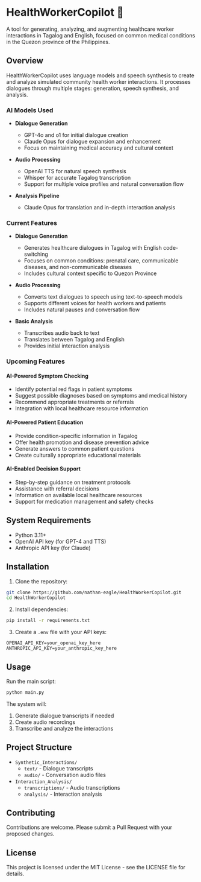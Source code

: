 # HealthWorkerCopilot 🏥

A tool for generating, analyzing, and augmenting healthcare worker interactions in Tagalog and English, focused on common medical conditions in the Quezon province of the Philippines.

## Overview

HealthWorkerCopilot uses language models and speech synthesis to create and analyze simulated community health worker interactions. It processes dialogues through multiple stages: generation, speech synthesis, and analysis.

### AI Models Used

- **Dialogue Generation**
  - GPT-4o and o1 for initial dialogue creation
  - Claude Opus for dialogue expansion and enhancement
  - Focus on maintaining medical accuracy and cultural context

- **Audio Processing**
  - OpenAI TTS for natural speech synthesis
  - Whisper for accurate Tagalog transcription
  - Support for multiple voice profiles and natural conversation flow

- **Analysis Pipeline**
  - Claude Opus for translation and in-depth interaction analysis

### Current Features

- **Dialogue Generation**
  - Generates healthcare dialogues in Tagalog with English code-switching
  - Focuses on common conditions: prenatal care, communicable diseases, and non-communicable diseases
  - Includes cultural context specific to Quezon Province

- **Audio Processing**
  - Converts text dialogues to speech using text-to-speech models
  - Supports different voices for health workers and patients
  - Includes natural pauses and conversation flow

- **Basic Analysis**
  - Transcribes audio back to text
  - Translates between Tagalog and English
  - Provides initial interaction analysis

### Upcoming Features

#### AI-Powered Symptom Checking
- Identify potential red flags in patient symptoms
- Suggest possible diagnoses based on symptoms and medical history
- Recommend appropriate treatments or referrals
- Integration with local healthcare resource information

#### AI-Powered Patient Education
- Provide condition-specific information in Tagalog
- Offer health promotion and disease prevention advice
- Generate answers to common patient questions
- Create culturally appropriate educational materials

#### AI-Enabled Decision Support
- Step-by-step guidance on treatment protocols
- Assistance with referral decisions
- Information on available local healthcare resources
- Support for medication management and safety checks

## System Requirements

- Python 3.11+
- OpenAI API key (for GPT-4 and TTS)
- Anthropic API key (for Claude)

## Installation

1. Clone the repository:
```bash
git clone https://github.com/nathan-eagle/HealthWorkerCopilot.git
cd HealthWorkerCopilot
```

2. Install dependencies:
```bash
pip install -r requirements.txt
```

3. Create a `.env` file with your API keys:
```
OPENAI_API_KEY=your_openai_key_here
ANTHROPIC_API_KEY=your_anthropic_key_here
```

## Usage

Run the main script:
```bash
python main.py
```

The system will:
1. Generate dialogue transcripts if needed
2. Create audio recordings
3. Transcribe and analyze the interactions

## Project Structure

- `Synthetic_Interactions/`
  - `text/` - Dialogue transcripts
  - `audio/` - Conversation audio files
- `Interaction_Analysis/`
  - `transcriptions/` - Audio transcriptions
  - `analysis/` - Interaction analysis

## Contributing

Contributions are welcome. Please submit a Pull Request with your proposed changes.

## License

This project is licensed under the MIT License - see the LICENSE file for details.

